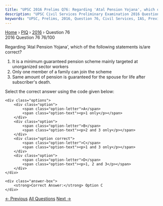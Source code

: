 ```yaml
---
title: "UPSC 2016 Prelims Q76: Regarding 'Atal Pension Yojana', which of the following stat..."
description: "UPSC Civil Services Preliminary Examination 2016 Question 76 with options and answer"
keywords: "UPSC, Prelims, 2016, Question 76, Civil Services, IAS, Previous Year Questions"
---
```


<nav class="breadcrumb">
    <a href="../../">Home</a>
    <span>›</span>
    <a href="../">PIQ</a>
    <span>›</span>
    <a href="./">2016</a>
    <span>›</span>
    <span>Question 76</span>
</nav>

<div class="question-header">
    <div class="question-meta">
        <span class="year-badge">2016</span>
        <span class="question-number">Question 76</span>
        <span class="progress">76/100</span>
    </div>
    <div class="progress-bar">
        <div class="progress-fill" style="width: 76.0%"></div>
    </div>
</div>

<div class="question-content">
    <div class="question-text">
        <p>Regarding 'Atal Pension Yojana', which of the following statements is/are<br />
correct?</p>
<ol>
<li>It is a minimum guaranteed pension scheme mainly targeted at unorganized sector workers</li>
<li>Only one member of a family can join the scheme</li>
<li>Same amount of pension is guaranteed for the spouse for life after subscriber's death.</li>
</ol>
<p>Select the correct answer using the code given below:</p>
    </div>
    
    <div class="options">
        <div class="option">
            <span class="option-letter">A</span>
            <span class="option-text"><p>1 only</p></span>
        </div>
        <div class="option">
            <span class="option-letter">B</span>
            <span class="option-text"><p>2 and 3 only</p></span>
        </div>
        <div class="option correct">
            <span class="option-letter">C</span>
            <span class="option-text"><p>1 and 3 only</p></span>
        </div>
        <div class="option">
            <span class="option-letter">D</span>
            <span class="option-text"><p>1, 2 and 3</p></span>
        </div>
    </div>

    <div class="answer-box">
        <strong>Correct Answer:</strong> Option C
    </div>
</div>

<div class="question-nav">
    <a href="../q075-global-financial-stability-report-is-prepared-by-t/" class="nav-btn prev">← Previous</a>
    <a href="../" class="nav-btn center">All Questions</a>
    <a href="../q077-the-term-regional-comprehensive-economic-partnersh/" class="nav-btn next">Next →</a>
</div>

